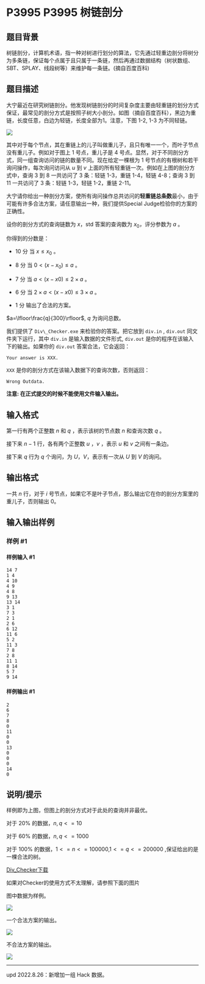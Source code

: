 # P3995 P3995 树链剖分

## 题目背景

树链剖分，计算机术语，指一种对树进行划分的算法，它先通过轻重边剖分将树分为多条链，保证每个点属于且只属于一条链，然后再通过数据结构（树状数组、SBT、SPLAY、线段树等）来维护每一条链。(摘自百度百科)


## 题目描述

大宁最近在研究树链剖分。他发现树链剖分的时间复杂度主要由轻重链的划分方式保证，最常见的剖分方式是按照子树大小剖分。如图（摘自百度百科），黑边为重链，长度任意，白边为轻链，长度全部为1。注意，下图 1-2, 1-3 为不同轻链。

 ![](https://cdn.luogu.com.cn/upload/pic/11502.png) 

其中对于每个节点，其在重链上的儿子叫做重儿子，且只有唯一一个，而叶子节点没有重儿子。例如对于图上 1 号点，重儿子是 4 号点。显然，对于不同剖分方式，同一组查询访问的链的数量不同。现在给定一棵根为 1 号节点的有根树和若干询问操作，每次询问访问从 $u$ 到 $v$ 上面的所有轻重链一次。例如在上图的剖分方式中，查询 3 到 8 一共访问了 3 条：轻链 1-3，重链 1-4，轻链 4-8；查询 3 到 11 一共访问了 3 条：轻链 1-3，轻链 1-2，重链 2-11。

大宁请你给出一种剖分方案，使所有询问操作总共访问的**轻重链总条数**最小，由于可能有许多合法方案，请任意输出一种，我们提供Special Judge检验你的方案的正确性。

设你的剖分方式的查询链数为 $x$，std 答案的查询数为 $x_0$，评分参数为 $a$ 。

你得到的分数是：

* $10$ 分  当 $x\leq x_0$ 。

* $8$ 分  当 $0<(x-x_0)\leq a$ 。

* $7$ 分  当 $a<(x-x0)\leq 2\times a$ 。

* $6$ 分  当 $2\times a<(x-x0)\leq 3\times a$ 。

* $1$ 分  输出了合法的方案。



$a=\lfloor\frac{q}{300}\rfloor$, $q$ 为询问总数。

我们提供了 `Div\_Checker.exe` 来检验你的答案。把它放到 `div.in` , `div.out` 同文件夹下运行，其中 `div.in` 是输入数据的文件形式, `div.out` 是你的程序在该输入下的输出。如果你的 `div.out` 答案合法，它会返回：

`Your answer is XXX.`

`XXX` 是你的剖分方式在该输入数据下的查询次数，否则返回：

`Wrong Outdata.`

**注意: 在正式提交的时候不能使用文件输入输出。**


## 输入格式

第一行有两个正整数 $n$ 和 $q$ ，表示该树的节点数 $n$ 和查询次数 $q$ 。

接下来 $n-1$ 行，各有两个正整数 $u$ ，$v$ ，表示 $u$ 和 $v$ 之间有一条边。

接下来 $q$ 行为 $q$ 个询问，为 $U$，$V$，表示有一次从 $U$ 到 $V$ 的询问。


## 输出格式

一共 $n$ 行，对于 $i$ 号节点，如果它不是叶子节点，那么输出它在你的剖分方案里的重儿子，否则输出 0。


## 输入输出样例

### 样例 #1

#### 样例输入 #1

```
14 7
1 4
4 10
4 9
4 8
9 13
13 14
3 1
7 3
2 1
2 6
6 12
11 6
5 2
11 3
7 8
2 8
11 1
8 14
5 7
9 14
```

#### 样例输出 #1

```
2
6
7
8
0
11
0
0
13
0
0
0
14
0
```

## 说明/提示

样例即为上图，但图上的剖分方式对于此处的查询并非最优。

对于 $20\%$ 的数据，$n,q<=10$

对于 $60\%$ 的数据，$n,q<=1000$

对于 $100\%$ 的数据，$1<=n<=100000$,$1<=q<=200000$ ,保证给出的是一棵合法的树。

[Div\_Checker下载](https://pan.baidu.com/s/1c26OLf6)

如果对Checker的使用方式不太理解，请参照下面的图片

图中数据为样例。

 ![](https://cdn.luogu.com.cn/upload/pic/11563.png) 

一个合法方案的输出。

 ![](https://cdn.luogu.com.cn/upload/pic/11564.png) 

不合法方案的输出。

![](https://cdn.luogu.com.cn/upload/pic/11565.png)

---

$\text{upd 2022.8.26}$：新增加一组 Hack 数据。
